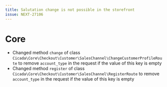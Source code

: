 ```yaml
---
title: Salutation change is not possible in the storefront
issue: NEXT-27106
---
```

# Core
* Changed method `change` of class `Cicada\Core\Checkout\Customer\SalesChannel\ChangeCustomerProfileRoute` to remove `account_type` in the request if the value of this key is empty
* Changed method `register` of class `Cicada\Core\Checkout\Customer\SalesChannel\RegisterRoute` to remove `account_type` in the request if the value of this key is empty
